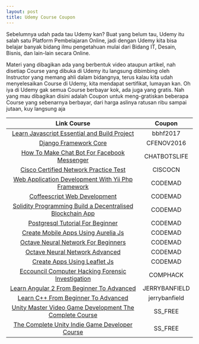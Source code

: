 ```yaml
---
layout: post
title: Udemy Course Coupon
---
```


Sebelumnya udah pada tau Udemy kan? Buat yang belum tau, Udemy itu salah satu Platform Pembelajaran Online, jadi dengan Udemy kita bisa belajar banyak bidang ilmu pengetahuan mulai dari Bidang IT, Desain, Bisnis, dan lain-lain secara Online.

Materi yang dibagikan ada yang berbentuk video ataupun artikel, nah disetiap Course yang dibuka di Udemy itu langsung dibimbing oleh Instructor yang memang ahli dalam bidangnya, terus kalau kita udah menyelesaikan Course di Udemy, kita mendapat sertifikat, lumayan kan. Oh iya di Udemy gak semua Course berbayar kok, ada juga yang gratis. Nah yang mau dibagikan disini adalah Coupon untuk meng-gratiskan beberapa Course yang sebenarnya berbayar, dari harga aslinya ratusan ribu sampai jutaan, kuy langsung aja

|	Link Course 	| Coupon	|
| :--------------:	| :-------: |
| [Learn Javascript Essential and Build Project](https://www.udemy.com/javascript-learn-javascript-essentials-and-build-project) | bbhf2017 |
| [Django Framework Core](https://www.udemy.com/django-core) | CFENOV2016 |
| [How To Make Chat Bot For Facebook Messenger](https://www.udemy.com/chatbots-how-to-make-chat-bot-for-facebook-messenger) | CHATBOTSLIFE |
| [Cisco Certified Network Practice Test](https://www.udemy.com/200-125-cisco-certified-network-associate-practice-test) | CISCOCN |
| [Web Application Development With Yii Php Framework](https://www.udemy.com/web-application-development-with-yii-php-framework) | CODEMAD |
| [Coffeescript Web Development](https://www.udemy.com/coffeescript-web-development-using-coffeescript) | CODEMAD |
| [Solidity Programming Build a Decentralised Blockchain App](https://www.udemy.com/solidity-programming-build-a-decentralised-blockchain-app) | CODEMAD |
| [Postgresql Tutorial For Beginner](https://www.udemy.com/postgresql-tutorials-for-beginners) | CODEMAD |
| [Create Mobile Apps Using Aurelia Js](https://www.udemy.com/aurelia-js-create-mobile-apps-using-aurelia-js) | CODEMAD |
| [Octave Neural Network For Beginners](https://www.udemy.com/octave-neural-network-for-beginners) | CODEMAD |
| [Octave Neural Network Advanced](https://www.udemy.com/octave-neural-network-advanced) | CODEMAD |
| [Create Apps Using Leaflet Js](https://www.udemy.com/leaflet-js-create-apps-using-leaflet-js) | CODEMAD |
| [Eccouncil Computer Hacking Forensic Investigation](https://www.udemy.com/312-49v8-eccouncil-computer-hacking-forensic-investigation) | COMPHACK |
| [Learn Angular 2 From Beginner To Advanced](https://www.udemy.com/learn-angular-2-from-beginner-to-advanced) | JERRYBANFIELD |
| [Learn C++ From Beginner To Advanced](https://www.udemy.com/learn-c-plus-plus-from-beginner-to-advanced)	| jerrybanfield |
| [Unity Master Video Game Development The Complete Course](https://www.udemy.com/unity-master-video-game-development-the-complete-course) | SS_FREE |
| [The Complete Unity Indie Game Developer Course](https://www.udemy.com/the-complete-unity-indie-game-developer-course) | SS_FREE |


